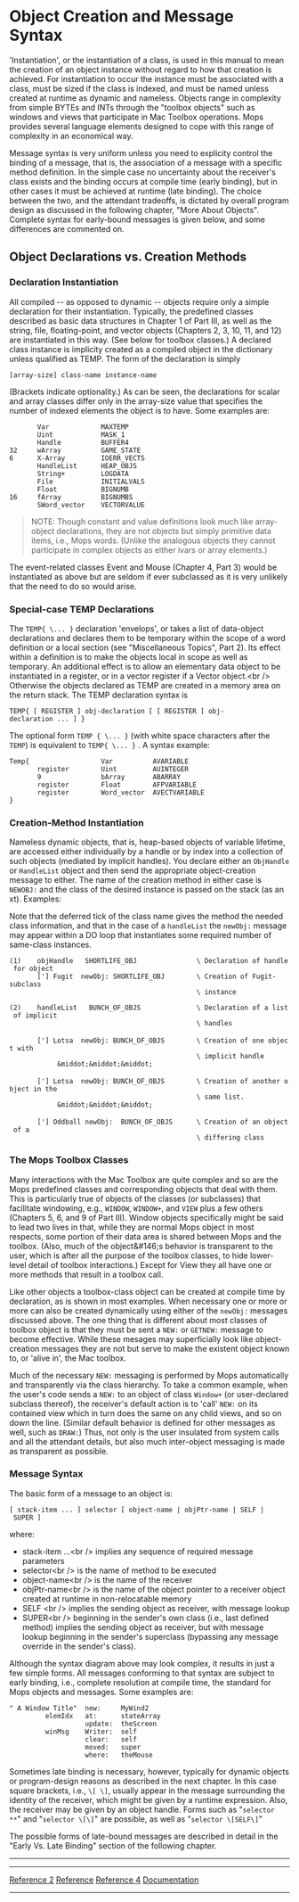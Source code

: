 # Object Creation and Message Syntax

'Instantiation', or the instantiation of a class, is used in this
manual to mean the creation of an object instance without regard to how
that creation is achieved. For instantiation to occur the instance must
be associated with a class, must be sized if the class is indexed, and
must be named unless created at runtime as dynamic and nameless. Objects
range in complexity from simple BYTEs and INTs through the
"toolbox objects" such as windows and views that participate
in Mac Toolbox operations. Mops provides several language elements
designed to cope with this range of complexity in an economical way.

Message syntax is very uniform unless you need to explicity control the
binding of a message, that is, the association of a message with a
specific method definition. In the simple case no uncertainty about the
receiver's class exists and the binding occurs at compile time (early
binding), but in other cases it must be achieved at runtime (late
binding). The choice between the two, and the attendant tradeoffs, is
dictated by overall program design as discussed in the following
chapter, "More About Objects". Complete syntax for
early-bound messages is given below, and some differences are commented
on.

## Object Declarations vs. Creation Methods

### Declaration Instantiation

All compiled -- as opposed to dynamic -- objects require only
a simple declaration for their instantiation. Typically, the predefined
classes described as basic data structures in Chapter 1 of Part III, as
well as the string, file, floating-point, and vector objects (Chapters
2, 3, 10, 11, and 12) are instantiated in this way. (See below for
toolbox classes.) A declared class instance is implicity created as a
compiled object in the dictionary unless qualified as TEMP. The form of
the declaration is simply

`[array-size] class-name instance-name`

(Brackets indicate optionality.) As can be seen, the declarations for
scalar and array classes differ only in the array-size value that
specifies the number of indexed elements the object is to have. Some
examples are:

`       Var             MAXTEMP`\
`       Uint            MASK_1`\
`       Handle          BUFFER4`\
`32     wArray          GAME_STATE`\
`6      X-Array         IOERR_VECTS`\
`       HandleList      HEAP_OBJS`\
`       String+         LOGDATA`\
`       File            INITIALVALS`\
`       Float           BIGNUMB`\
`16     fArray          BIGNUMBS`\
`       SWord_vector    VECTORVALUE`

> NOTE: Though constant and value definitions look much
> like array-object declarations, they are not objects but simply
> primitive data items, i.e., Mops words. (Unlike the analogous objects
> they cannot participate in complex objects as either ivars or array
> elements.)

The event-related classes Event and Mouse (Chapter 4, Part 3) would be
instantiated as above but are seldom if ever subclassed as it is very
unlikely that the need to do so would arise.

### Special-case TEMP Declarations

The `TEMP{ \... }` declaration 'envelops', or takes a
list of data-object declarations and declares them to be temporary
within the scope of a word definition or a local section (see
"Miscellaneous Topics", Part 2). Its effect within a
definition is to make the objects local in scope as well as temporary.
An additional effect is to allow an elementary data object to be
instantiated in a register, or in a vector register if a Vector
object.\<br /\> Otherwise the objects declared as TEMP are created in a
memory area on the return stack. The TEMP declaration syntax is

`TEMP{ [ REGISTER ] obj-declaration [ [ REGISTER ] obj-declaration ... ] }`

The optional form `TEMP { \... }` (with white space
characters after the `TEMP`) is equivalent to
`TEMP{ \... }` . A syntax example:

`Temp{                  Var          AVARIABLE`\
`       register        Uint         AUINTEGER`\
`       9               bArray       ABARRAY`\
`       register        Float        AFPVARIABLE`\
`       register        Word_vector  AVECTVARIABLE`\
`}`

### Creation-Method Instantiation

Nameless dynamic objects, that is, heap-based objects of variable
lifetime, are accessed either individually by a handle or by index into
a collection of such objects (mediated by implicit handles). You declare
either an `ObjHandle` or `HandleList`
object and then send the appropriate object-creation message to either.
The name of the creation method in either case is
`NEWOBJ:` and the class of the desired instance is passed
on the stack (as an xt). Examples:

Note that the deferred tick of the class name gives the method the
needed class information, and that in the case of a
`handleList` the `newObj:` message may
appear within a DO loop that instantiates some required number of
same-class instances.

`(1)    objHandle   SHORTLIFE_OBJ               \ Declaration of handle for object`\
`       ['] Fugit  newObj: SHORTLIFE_OBJ        \ Creation of Fugit-subclass `\
`                                               \ instance`

`(2)    handleList   BUNCH_OF_OBJS              \ Declaration of a list of implicit`\
`                                               \ handles`\
\
`       ['] Lotsa  newObj: BUNCH_OF_OBJS        \ Creation of one object with `\
`                                               \ implicit handle`\
`            &middot;&middot;&middot;`\
\
`       ['] Lotsa  newObj: BUNCH_OF_OBJS        \ Creation of another object in the `\
`                                               \ same list.`\
`            &middot;&middot;&middot;`\
\
`       ['] Oddball newObj:  BUNCH_OF_OBJS      \ Creation of an object of a `\
`                                               \ differing class`

### The Mops Toolbox Classes

Many interactions with the Mac Toolbox are quite complex and so are the
Mops predefined classes and corresponding objects that deal with them.
This is particularly true of objects of the classes (or subclasses) that
facilitate windowing, e.g., `WINDOW`,
`WINDOW+`, and `VIEW` plus a few others
(Chapters 5, 6, and 9 of Part III). Window objects specifically might be
said to lead two lives in that, while they are normal Mops object in
most respects, some portion of their data area is shared between Mops
and the toolbox. (Also, much of the object&\#146;s behavior is
transparent to the user, which is after all the purpose of the toolbox
classes, to hide lower-level detail of toolbox interactions.) Except for
View they all have one or more methods that result in a toolbox call.

Like other objects a toolbox-class object can be created at compile time
by declaration, as is shown in most examples. When necessary one or more
or more can also be created dynamically using either of the
`newObj:` messages discussed above. The one thing that is
different about most classes of toolbox object is that they must be sent
a `NEW:` or `GETNEW:` message to become
effective. While these mesages may superficially look like
object-creation messages they are not but serve to make the existent
object known to, or 'alive in', the Mac toolbox.

Much of the necessary `NEW:` messaging is performed by
Mops automatically and transparently via the class hierarchy. To take a
common example, when the user's code sends a `NEW:` to
an object of class `Window+` (or user-declared subclass
thereof), the receiver's default action is to 'call'
`NEW:` on its contained view which in turn does the same
on any child views, and so on down the line. (Similar default behavior
is defined for other messages as well, such as `DRAW:`)
Thus, not only is the user insulated from system calls and all the
attendant details, but also much inter-object messaging is made as
transparent as possible.

### Message Syntax

The basic form of a message to an object is:

`[ stack-item ... ] selector [ object-name | objPtr-name | SELF | SUPER ]`

where:

-   stack-item \...\<br /\> implies any sequence of required message
    parameters
-   selector\<br /\> is the name of method to be executed
-   object-name\<br /\> is the name of the receiver
-   objPtr-name\<br /\> is the name of the object pointer to a receiver
    object created at runtime in non-relocatable memory
-   SELF \<br /\> implies the sending object as receiver, with message
    lookup
-   SUPER\<br /\> beginning in the sender's own class (i.e., last
    defined method) implies the sending object as receiver, but with
    message lookup beginning in the sender's superclass (bypassing any
    message override in the sender's class).

Although the syntax diagram above may look complex, it results in just a
few simple forms. All messages conforming to that syntax are subject to
early binding, i.e., complete resolution at compile time, the standard
for Mops objects and messages. Some examples are:

`" A Window Title"  new:     MyWind2`\
`         elemIdx   at:      stateArray`\
`                   update:  theScreen`\
`         winMsg    Writer:  self`\
`                   clear:   self`\
`                   moved:   super`\
`                   where:   theMouse`

Sometimes late binding is necessary, however, typically for dynamic
objects or program-design reasons as described in the next chapter. In
this case square brackets, i.e., `\[ \]`, usually appear
in the message surrounding the identity of the receiver, which might be
given by a runtime expression. Also, the receiver may be given by an
object handle. Forms such as "`selector
**`" and "`selector \[\]`"
are possible, as well as "`selector
\[SELF\]`"

The possible forms of late-bound messages are described in detail in the
"Early Vs. Late Binding" section of the following chapter.

------------------------------------------------------------------------

  ------------------------------------------- ----------------------------------- ---------------------------------------
  [Reference 2](Reference_2)       [Reference](Reference)   [Reference 4](Reference_4)
  [Documentation](Documentation)                                       
  ------------------------------------------- ----------------------------------- ---------------------------------------



